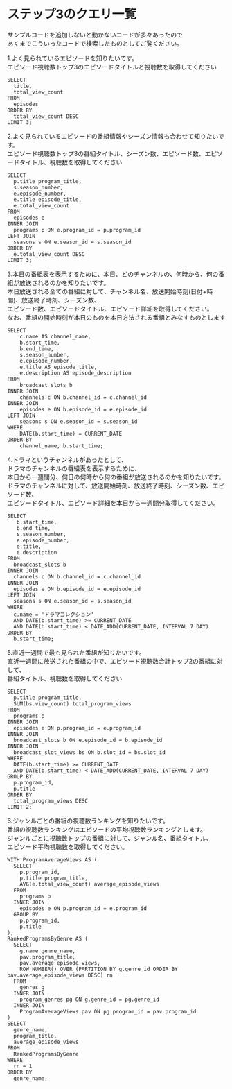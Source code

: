 # ステップ3のクエリ一覧　　

サンプルコードを追加しないと動かないコードが多々あったので  
あくまでこういったコードで検索したものとしてご覧ください。


1.よく見られているエピソードを知りたいです。  
エピソード視聴数トップ3のエピソードタイトルと視聴数を取得してください

```
SELECT
  title,
  total_view_count
FROM
  episodes
ORDER BY
  total_view_count DESC
LIMIT 3;
```

2.よく見られているエピソードの番組情報やシーズン情報も合わせて知りたいです。  
エピソード視聴数トップ3の番組タイトル、シーズン数、エピソード数、エピソードタイトル、視聴数を取得してください

```
SELECT
  p.title program_title,
  s.season_number,
  e.episode_number,
  e.title episode_title,
  e.total_view_count
FROM
  episodes e
INNER JOIN 
  programs p ON e.program_id = p.program_id
LEFT JOIN
  seasons s ON e.season_id = s.season_id
ORDER BY
  e.total_view_count DESC
LIMIT 3;
```
3.本日の番組表を表示するために、本日、どのチャンネルの、何時から、何の番組が放送されるのかを知りたいです。  
本日放送される全ての番組に対して、チャンネル名、放送開始時刻(日付+時間)、放送終了時刻、シーズン数、  
エピソード数、エピソードタイトル、エピソード詳細を取得してください。  
なお、番組の開始時刻が本日のものを本日方法される番組とみなすものとします

```
SELECT
    c.name AS channel_name,
    b.start_time,
    b.end_time,
    s.season_number,
    e.episode_number,
    e.title AS episode_title,
    e.description AS episode_description
FROM
    broadcast_slots b
INNER JOIN
    channels c ON b.channel_id = c.channel_id
INNER JOIN
    episodes e ON b.episode_id = e.episode_id
LEFT JOIN
    seasons s ON e.season_id = s.season_id
WHERE
    DATE(b.start_time) = CURRENT_DATE
ORDER BY
    channel_name, b.start_time; 
```


4.ドラマというチャンネルがあったとして、  
ドラマのチャンネルの番組表を表示するために、  
本日から一週間分、何日の何時から何の番組が放送されるのかを知りたいです。  
ドラマのチャンネルに対して、放送開始時刻、放送終了時刻、シーズン数、エピソード数、  
エピソードタイトル、エピソード詳細を本日から一週間分取得してください。


```
SELECT
   b.start_time,
   b.end_time,
   s.season_number,
   e.episode_number,
   e.title,
   e.description
FROM
  broadcast_slots b
INNER JOIN
  channels c ON b.channel_id = c.channel_id
INNER JOIN 
  episodes e ON b.episode_id = e.episode_id
LEFT JOIN
  seasons s ON e.season_id = s.season_id
WHERE
  c.name = 'ドラマコレクション'
  AND DATE(b.start_time) >= CURRENT_DATE
  AND DATE(b.start_time) < DATE_ADD(CURRENT_DATE, INTERVAL 7 DAY)
ORDER BY
  b.start_time;
```


5.直近一週間で最も見られた番組が知りたいです。  
直近一週間に放送された番組の中で、エピソード視聴数合計トップ2の番組に対して、  
番組タイトル、視聴数を取得してください

```
SELECT
  p.title program_title,
  SUM(bs.view_count) total_program_views
FROM
  programs p
INNER JOIN
  episodes e ON p.program_id = e.program_id
INNER JOIN
  broadcast_slots b ON e.episode_id = b.episode_id
INNER JOIN
  broadcast_slot_views bs ON b.slot_id = bs.slot_id
WHERE
  DATE(b.start_time) >= CURRENT_DATE
  AND DATE(b.start_time) < DATE_ADD(CURRENT_DATE, INTERVAL 7 DAY)
GROUP BY
  p.program_id,
  p.title
ORDER BY
  total_program_views DESC
LIMIT 2;
```


6.ジャンルごとの番組の視聴数ランキングを知りたいです。  
番組の視聴数ランキングはエピソードの平均視聴数ランキングとします。  
ジャンルごとに視聴数トップの番組に対して、ジャンル名、番組タイトル、  
エピソード平均視聴数を取得してください。

```
WITH ProgramAverageViews AS (
  SELECT
    p.program_id,
    p.title program_title,
    AVG(e.total_view_count) average_episode_views
  FROM
    programs p
  INNER JOIN
    episodes e ON p.program_id = e.program_id
  GROUP BY
    p.program_id,
    p.title
),
RankedProgramsByGenre AS (
  SELECT
    g.name genre_name,
    pav.program_title,
    pav.average_episode_views,
    ROW_NUMBER() OVER (PARTITION BY g.genre_id ORDER BY pav.average_episode_views DESC) rn
  FROM
    genres g
  INNER JOIN
    program_genres pg ON g.genre_id = pg.genre_id
  INNER JOIN
    ProgramAverageViews pav ON pg.program_id = pav.program_id
)
SELECT
  genre_name,
  program_title,
  average_episode_views
FROM
  RankedProgramsByGenre
WHERE
  rn = 1
ORDER BY
  genre_name;
```

